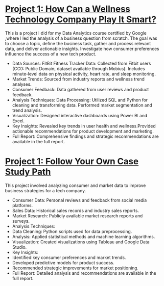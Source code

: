 # [Project 1: How Can a Wellness Technology Company Play It Smart?](https://boutheinan.github.io/Bellabeat-company/?fbclid=IwY2xjawEq3gRleHRuA2FlbQIxMAABHUZNokSX4wpiFHKm-vxIFcPudoDYrHtbMy09xP4q4qNH6KD40VZLLW26tA_aem_P9_npJ7WKI5-Hw63UOkHcw) 
This is a project I did for my Data Analytics course certified by Google ,where I led the analysis of a business question from scratch. The goal was to choose a topic, define the business task, gather and process relevant data, and deliver actionable insights. Investigate how consumer preferences influence the success of a new tech product.

* Data Sources: FitBit Fitness Tracker Data: Collected from Fitbit users (CC0: Public Domain, dataset available through Mobius). Includes minute-level data on physical activity, heart rate, and sleep monitoring.
* Market Trends: Sourced from industry reports and wellness trend analyses.
* Consumer Feedback: Data gathered from user reviews and product feedback.
* Analysis Techniques: Data Processing: Utilized SQL and Python for cleaning and transforming data. Performed market segmentation and trend analysis.
* Visualization: Designed interactive dashboards using Power BI and Excel.
* Key Insights: Revealed key trends in user health and wellness.Provided actionable recommendations for product development and marketing.
* Full Report: Comprehensive findings and strategic recommendations are available in the full report.

# [Project 1: Follow Your Own Case Study Path](https://boutheinan.github.io/Bellabeat-company/?fbclid=IwY2xjawEq3gRleHRuA2FlbQIxMAABHUZNokSX4wpiFHKm-vxIFcPudoDYrHtbMy09xP4q4qNH6KD40VZLLW26tA_aem_P9_npJ7WKI5-Hw63UOkHcw) 
This project involved analyzing consumer and market data to improve business strategies for a tech company.

* Consumer Data: Personal reviews and feedback from social media platforms.
* Sales Data: Historical sales records and industry sales reports.
* Market Research: Publicly available market research reports and surveys.
* Analysis Techniques:
* Data Cleaning: Python scripts used for data preprocessing.
* Analysis: Applied statistical methods and machine learning algorithms.
* Visualization: Created visualizations using Tableau and Google Data Studio.
* Key Insights:
* Identified key consumer preferences and market trends.
* Developed predictive models for product success.
* Recommended strategic improvements for market positioning.
* Full Report: Detailed analysis and recommendations are available in the full report.






